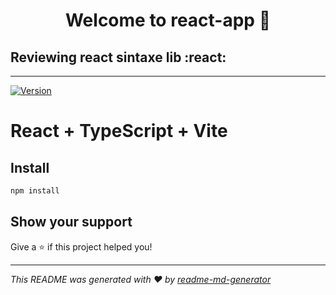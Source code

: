 <h1 align="center">Welcome to react-app 👋</h1>
<h2>Reviewing react sintaxe lib :react:</h2>
<hr>
<p>
  <a href="https://www.npmjs.com/package/first-app" target="_blank">
    <img alt="Version" src="https://img.shields.io/npm/v/first-app.svg">
  </a>
</p>

# React + TypeScript + Vite

## Install

```sh
npm install
```

## Show your support

Give a ⭐️ if this project helped you!

***
_This README was generated with ❤️ by [readme-md-generator](https://github.com/kefranabg/readme-md-generator)_
